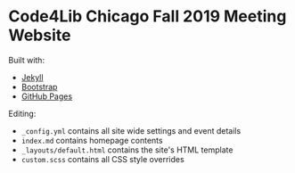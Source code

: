 # Code4Lib Chicago Fall 2019 Meeting Website

Built with:
- [Jekyll](https://jekyllrb.com/)
- [Bootstrap](https://getbootstrap.com/)
- [GitHub Pages](https://pages.github.com/)

Editing:
- `_config.yml` contains all site wide settings and event details
- `index.md` contains homepage contents
- `_layouts/default.html` contains the site's HTML template
- `custom.scss` contains all CSS style overrides
